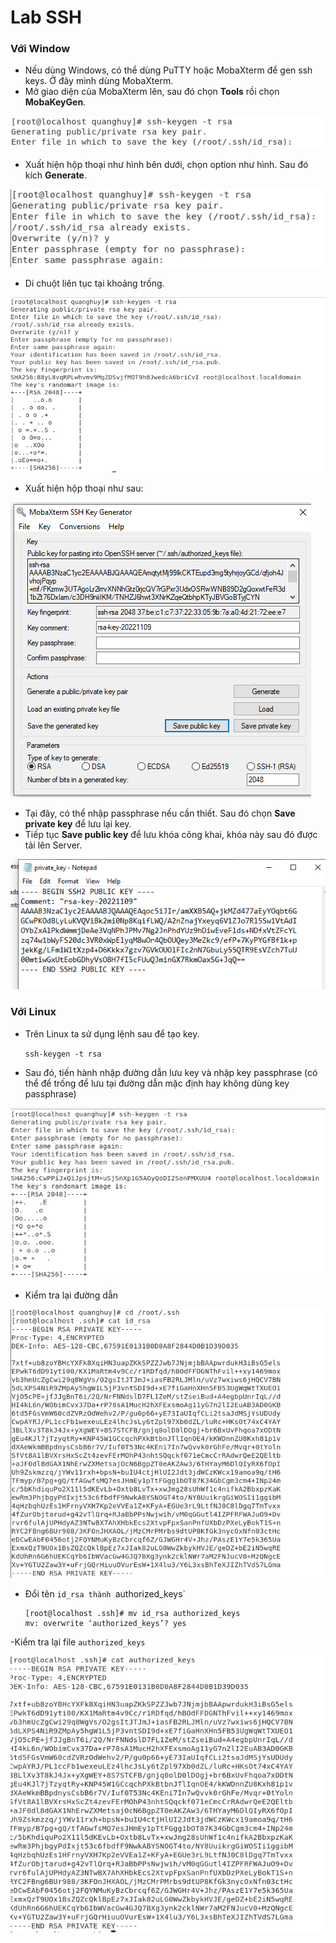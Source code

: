 # Lab SSH 

### Với Window
  
  - Nếu dùng Windows, có thể dùng PuTTY hoặc MobaXterm để gen ssh keys. Ở đây mình dùng MobaXterm. 
  - Mở giao diện của MobaXterm lên, sau đó chọn **Tools** rồi chọn **MobaKeyGen**.
  
   ![](./anh/1.png)  
   
  - Xuất hiện hộp thoại như hình bên dưới, chọn option như hình. Sau đó kích **Generate**.
  
   ![](./anh/2.png)
   
  - Di chuột liên tục tại khoảng trống.
  
   ![](./anh/3.png)
  
  - Xuất hiện hộp thoại như sau:
  
   ![](./anh/5.png)
   
  - Tại đây, có thể nhập passphrase nếu cần thiết. Sau đó chọn **Save private key** để lưu lại key. 
  - Tiếp tục **Save public key** để lưu khóa công khai, khóa này sau đó được tải lên Server.
  
   ![](./anh/4.png)
   
### Với Linux
   
   - Trên Linux ta sử dụng lệnh sau để tạo key.
   
      `ssh-keygen -t rsa`
   
   - Sau đó, tiến hành nhập đường dẫn lưu key và nhập key passphrase (có thể để trống để lưu tại đường dẫn mặc định hay không dùng key passphrase)
    
   ![](./anh/6.png)
   
   - Kiểm tra lại đường dẫn 
    
   ![](./anh/7.png)
   
   - Đổi tên `id_rsa thành `authorized_keys`
   
        ```
        [root@localhost .ssh]# mv id_rsa authorized_keys
        mv: overwrite ‘authorized_keys’? yes

        ```
  -Kiểm tra lại file `authorized_keys`
  
   ![](./anh/8.png)
  
   




  
